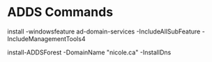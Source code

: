 # ADDS Commands
install -windowsfeature ad-domain-services -IncludeAllSubFeature -IncludeManagementTools4

install-ADDSForest -DomainName "nicole.ca" -InstallDns
